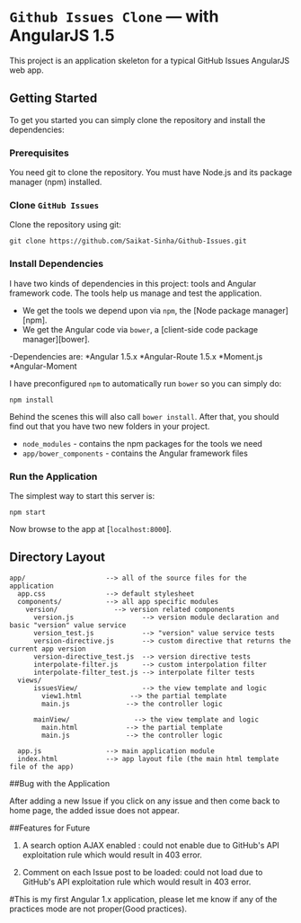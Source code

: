 # `Github Issues Clone` — with AngularJS 1.5

This project is an application skeleton for a typical GitHub Issues AngularJS web app.


## Getting Started

To get you started you can simply clone the repository and install the dependencies:

### Prerequisites

You need git to clone the repository.
You must have Node.js and its package manager (npm) installed.

### Clone `GitHub Issues`

Clone the repository using git:

```
git clone https://github.com/Saikat-Sinha/Github-Issues.git
```


### Install Dependencies

I have two kinds of dependencies in this project: tools and Angular framework code. The tools help
us manage and test the application.

* We get the tools we depend upon via `npm`, the [Node package manager][npm].
* We get the Angular code via `bower`, a [client-side code package manager][bower].

-Dependencies are:
    *Angular 1.5.x
    *Angular-Route 1.5.x
    *Moment.js
    *Angular-Moment



I have preconfigured `npm` to automatically run `bower` so you can simply do:

```
npm install
```

Behind the scenes this will also call `bower install`. After that, you should find out that you have
two new folders in your project.

* `node_modules` - contains the npm packages for the tools we need
* `app/bower_components` - contains the Angular framework files


### Run the Application

 The simplest way to start this server is:

```
npm start
```

Now browse to the app at [`localhost:8000`].


## Directory Layout

```
app/                    --> all of the source files for the application
  app.css               --> default stylesheet
  components/           --> all app specific modules
    version/              --> version related components
      version.js                 --> version module declaration and basic "version" value service
      version_test.js            --> "version" value service tests
      version-directive.js       --> custom directive that returns the current app version
      version-directive_test.js  --> version directive tests
      interpolate-filter.js      --> custom interpolation filter
      interpolate-filter_test.js --> interpolate filter tests
  views/
      issuesView/                --> the view template and logic
        view1.html            --> the partial template
        main.js              --> the controller logic

      mainView/                --> the view template and logic
        main.html            --> the partial template
        main.js              --> the controller logic

  app.js                --> main application module
  index.html            --> app layout file (the main html template file of the app)
```

##Bug with the Application

After adding a new Issue if you click on any issue and then come back to home page, the added issue does not appear.

##Features for Future

1. A search option AJAX enabled : could not enable due to GitHub's API exploitation rule which would result in 403 error.

2. Comment on each Issue post to be loaded: could not load due to GitHub's API exploitation rule which would result in 403 error.


#This is my first Angular 1.x application, please let me know if any of the practices mode are not proper(Good practices).
